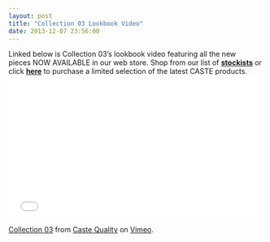 ```yaml
---
layout: post
title: "Collection 03 Lookbook Video"
date: 2013-12-07 23:56:00
---
```


<p>Linked below is Collection 03&rsquo;s lookbook video featuring all the new pieces&nbsp;NOW AVAILABLE&nbsp;in our web store. Shop from our list of&nbsp;<strong><a href="http://www.castequality.com/stockists">stockists</a></strong>&nbsp;or click&nbsp;<strong><a href="http://store.castequality.com">here</a></strong>&nbsp;to purchase a limited selection of the latest CASTE products.<iframe allowfullscreen="" frameborder="0" height="281" mozallowfullscreen="" src="//player.vimeo.com/video/81331398" webkitallowfullscreen="" width="500"></iframe></p>

<p><a href="http://vimeo.com/81331398">Collection 03</a> from <a href="http://vimeo.com/user16108071">Caste Quality</a> on <a href="https://vimeo.com">Vimeo</a>.</p>


